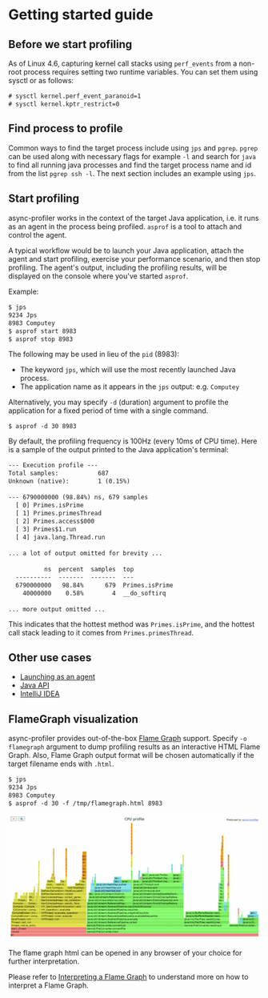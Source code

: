 # Getting started guide

## Before we start profiling

As of Linux 4.6, capturing kernel call stacks using `perf_events` from a non-root
process requires setting two runtime variables. You can set them using
sysctl or as follows:

```
# sysctl kernel.perf_event_paranoid=1
# sysctl kernel.kptr_restrict=0
```

## Find process to profile

Common ways to find the target process include using `jps` and `pgrep`. `pgrep` can be used
along with necessary flags for example `-l` and search for `java` to find all running java
processes and find the target process name and id from the list `pgrep ssh -l`. The next
section includes an example using `jps`.

## Start profiling

async-profiler works in the context of the target Java application,
i.e. it runs as an agent in the process being profiled.
`asprof` is a tool to attach and control the agent.

A typical workflow would be to launch your Java application, attach
the agent and start profiling, exercise your performance scenario, and
then stop profiling. The agent's output, including the profiling results, will
be displayed on the console where you've started `asprof`.

Example:

```
$ jps
9234 Jps
8983 Computey
$ asprof start 8983
$ asprof stop 8983
```

The following may be used in lieu of the `pid` (8983):

- The keyword `jps`, which will use the most recently launched Java process.
- The application name as it appears in the `jps` output: e.g. `Computey`

Alternatively, you may specify `-d` (duration) argument to profile
the application for a fixed period of time with a single command.

```
$ asprof -d 30 8983
```

By default, the profiling frequency is 100Hz (every 10ms of CPU time).
Here is a sample of the output printed to the Java application's terminal:

```
--- Execution profile ---
Total samples:           687
Unknown (native):        1 (0.15%)

--- 6790000000 (98.84%) ns, 679 samples
  [ 0] Primes.isPrime
  [ 1] Primes.primesThread
  [ 2] Primes.access$000
  [ 3] Primes$1.run
  [ 4] java.lang.Thread.run

... a lot of output omitted for brevity ...

          ns  percent  samples  top
  ----------  -------  -------  ---
  6790000000   98.84%      679  Primes.isPrime
    40000000    0.58%        4  __do_softirq

... more output omitted ...
```

This indicates that the hottest method was `Primes.isPrime`, and the hottest
call stack leading to it comes from `Primes.primesThread`.

## Other use cases

- [Launching as an agent](https://github.com/async-profiler/async-profiler/blob/master/docs/IntegratingAsyncProfiler.md#launching-as-an-agent)
- [Java API](https://github.com/async-profiler/async-profiler/blob/master/docs/IntegratingAsyncProfiler.md#using-java-api)
- [IntelliJ IDEA](https://github.com/async-profiler/async-profiler/blob/master/docs/IntegratingAsyncProfiler.md#intellij-idea)

## FlameGraph visualization

async-profiler provides out-of-the-box [Flame Graph](https://github.com/BrendanGregg/FlameGraph) support.
Specify `-o flamegraph` argument to dump profiling results as an interactive HTML Flame Graph.
Also, Flame Graph output format will be chosen automatically if the target filename ends with `.html`.

```
$ jps
9234 Jps
8983 Computey
$ asprof -d 30 -f /tmp/flamegraph.html 8983
```

[![Example](https://github.com/async-profiler/async-profiler/blob/master/.assets/images/flamegraph.png)](https://htmlpreview.github.io/?https://github.com/async-profiler/async-profiler/blob/master/.assets/html/flamegraph.html)

The flame graph html can be opened in any browser of your choice for further interpretation.

Please refer to
[Interpreting a Flame Graph](https://github.com/async-profiler/async-profiler/blob/master/docs/FlamegraphInterpretation.md)
to understand more on how to interpret a Flame Graph.
